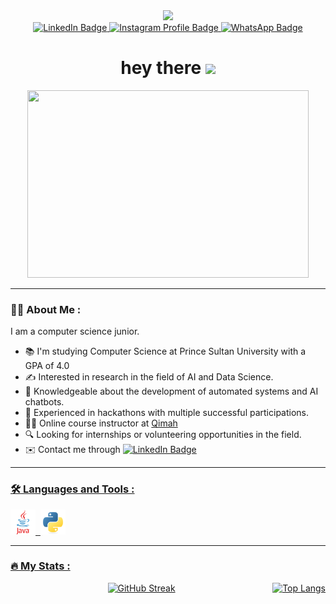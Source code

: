 <div id="header" align="center">
  <img src="https://media.giphy.com/media/M9gbBd9nbDrOTu1Mqx/giphy.gif" width="100"/>
  <div id="badges">
    
<a href="https://www.linkedin.com/in/ay-ibrahim/">
    <img src="https://img.shields.io/badge/LinkedIn-blue?style=for-the-badge&logo=linkedin&logoColor=white" alt="LinkedIn Badge"/>

</a>

<a href="https://www.instagram.com/ahmed_yasser_647/">
    <img src="https://img.shields.io/badge/Instagram-E4405F?style=for-the-badge&logo=instagram&logoColor=white" alt="Instagram Profile Badge"/>
</a>

<a href="https://api.whatsapp.com/send?phone=966544286947">
    <img src="https://img.shields.io/badge/WhatsApp-25D366?style=for-the-badge&logo=whatsapp&logoColor=white" alt="WhatsApp Badge"/>
</a>

</div>
<!--
<img src="https://komarev.com/ghpvc/?username=AhmedYasserIbrahim&style=flat-square&color=blue" alt=""/>
-->
<h1>
  hey there
  <img src="https://media.giphy.com/media/hvRJCLFzcasrR4ia7z/giphy.gif" width="30px"/>
</h1>
</div>


<div align="center">
  <img src="https://media.giphy.com/media/dWesBcTLavkZuG35MI/giphy.gif" width="450" height="300"/>
</div>

---

### :woman_technologist: About Me :
I am a computer science junior.
- 📚 I'm studying Computer Science at Prince Sultan University with a GPA of 4.0
- ✍️ Interested in research in the field of AI and Data Science.
- 🤖 Knowledgeable about the development of automated systems and AI chatbots.
- 🥇 Experienced in hackathons with multiple successful participations.
- 👨‍🏫 Online course instructor at [Qimah](https://qimah.net/instructor/ahmed_yasser/)
- 🔍 Looking for internships or volunteering opportunities in the field.
- ✉️ Contact me through <a href="https://www.linkedin.com/in/ay-ibrahim/"> <img src="https://img.shields.io/badge/LinkedIn-blue?style=for-the-badge&logo=linkedin&logoColor=white" alt="LinkedIn Badge"/>

---

### :hammer_and_wrench: Languages and Tools :
<div>
  <img src="https://github.com/devicons/devicon/blob/master/icons/java/java-original-wordmark.svg" title="Java" alt="Java" width="40" height="40"/>&nbsp;
  <img src="https://github.com/devicons/devicon/blob/master/icons/python/python-original.svg" title="Python" alt="Python" width="40" height="40"/> 
  
</div>

---

### :fire: My Stats :
<div style="display: flex; justify-content: space-between; align-items: center; margin-bottom: 20px;">
  <div>
    <a href="https://git.io/streak-stats">
      <img src="http://github-readme-streak-stats.herokuapp.com?user=AhmedYasserIbrahim&theme=dark&background=000000" alt="GitHub Streak" />
    </a>
  </div>
  <div>
    <a href="https://github.com/anuraghazra/github-readme-stats">
      <img src="https://github-readme-stats.vercel.app/api/top-langs/?username=AhmedYasserIbrahim&layout=compact&theme=vision-friendly-dark" alt="Top Langs" />
    </a>
  </div>
</div>
